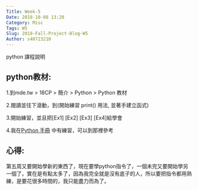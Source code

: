 ```yaml
---
Title: Week-5
Date: 2018-10-08 13:20
Category: Misc
Tags: W5
Slug: 2018-Fall-Project-Blog-W5
Author: s40723210
---
```


python 課程說明

<!-- PELICAN_END_SUMMARY -->

python教材:
----

1.到mde.tw  > 18CP > 簡介 > Python > Python 教材

2.閱讀並往下滾動，到(開始練習 print() 用法, 並著手建立函式)

3.開始練習，並且把[Ex1]  [Ex2]  [Ex3]  [Ex4]給學會

4.我在[Python 手冊] 中有練習，可以到那裡參考

[Python 手冊]: https://mdecp2018.github.io/site-s40723210/content/%E7%B7%B4%E7%BF%92-1.html

心得:
----

第五周又要開始學新的東西了，現在要學python指令了，一個未完又要開始學另一個了，實在是有點太多了，因為我完全就是沒有底子的人，所以要把指令都用熟練，是要花很多時間的，我只能盡力而為了。

